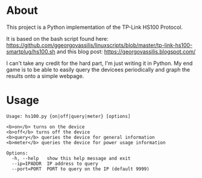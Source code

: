 # About
This project is a Python implementation of the TP-Link HS100 Protocol.

It is based on the bash script found here: 
  https://github.com/ggeorgovassilis/linuxscripts/blob/master/tp-link-hs100-smartplug/hs100.sh
  and this blog post:
  https://georgovassilis.blogspot.com/
  
I can't take any credit for the hard part, I'm just writing it in Python. My end game is to be able to easily query
the devicees periodically and graph the results onto a simple webpage.

# Usage

```
Usage: hs100.py {on|off|query|meter} [options]

<b>on</b> turns on the device
<b>off</b> turns off the device
<b>query</b> queries the device for general information
<b>meter</b> queries the device for power usage information 

Options:
  -h, --help   show this help message and exit
  --ip=IPADDR  IP address to query
  --port=PORT  PORT to query on the IP (default 9999)
```
